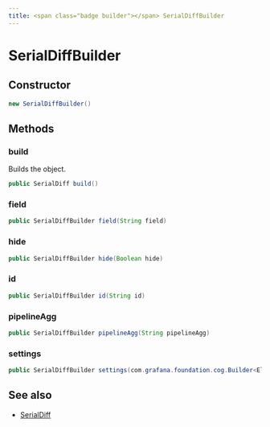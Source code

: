 ```yaml
---
title: <span class="badge builder"></span> SerialDiffBuilder
---
```

# <span class="badge builder"></span> SerialDiffBuilder

## Constructor

```java
new SerialDiffBuilder()
```
## Methods

### <span class="badge object-method"></span> build

Builds the object.

```java
public SerialDiff build()
```

### <span class="badge object-method"></span> field

```java
public SerialDiffBuilder field(String field)
```

### <span class="badge object-method"></span> hide

```java
public SerialDiffBuilder hide(Boolean hide)
```

### <span class="badge object-method"></span> id

```java
public SerialDiffBuilder id(String id)
```

### <span class="badge object-method"></span> pipelineAgg

```java
public SerialDiffBuilder pipelineAgg(String pipelineAgg)
```

### <span class="badge object-method"></span> settings

```java
public SerialDiffBuilder settings(com.grafana.foundation.cog.Builder<ElasticsearchSerialDiffSettings> settings)
```

## See also

 * <span class="badge object-type-class"></span> [SerialDiff](./object-SerialDiff.md)
